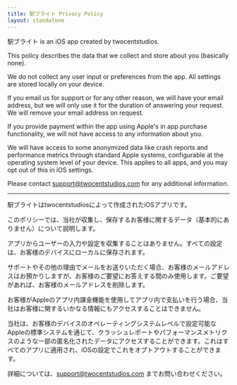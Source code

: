 ```yaml
---
title: 駅ブライト Privacy Policy
layout: standalone
---
```


駅ブライト is an iOS app created by twocentstudios.

This policy describes the data that we collect and store about you (basically none).

We do not collect any user input or preferences from the app. All settings are stored locally on your device.

If you email us for support or for any other reason, we will have your email address, but we will only use it for the duration of answering your request. We will remove your email address on request.

If you provide payment within the app using Apple's in app purchase functionality, we will not have access to any information about you.

We will have access to some anonymized data like crash reports and performance metrics through standard Apple systems, configurable at the operating system level of your device. This applies to all apps, and you may opt out of this in iOS settings.

Please contact support@twocentstudios.com for any additional information.

---

駅ブライトはtwocentstudiosによって作成されたiOSアプリです。

このポリシーでは、当社が収集し、保存するお客様に関するデータ（基本的にありません）について説明します。

アプリからユーザーの入力や設定を収集することはありません。すべての設定は、お客様のデバイスにローカルに保存されます。

サポートやその他の理由でメールをお送りいただく場合、お客様のメールアドレスはお預かりしますが、お客様のご要望にお答えする間のみ使用します。ご要望があれば、お客様のメールアドレスを削除します。

お客様がAppleのアプリ内課金機能を使用してアプリ内で支払いを行う場合、当社はお客様に関するいかなる情報にもアクセスすることはできません。

当社は、お客様のデバイスのオペレーティングシステムレベルで設定可能なAppleの標準システムを通じて、クラッシュレポートやパフォーマンスメトリクスのような一部の匿名化されたデータにアクセスすることができます。これはすべてのアプリに適用され、iOSの設定でこれをオプトアウトすることができます。

詳細については、support@twocentstudios.com までお問い合わせください。
